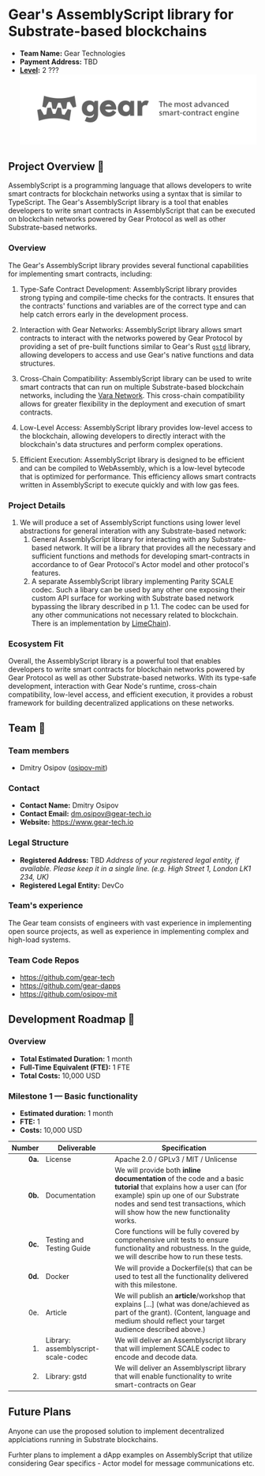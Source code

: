 # Gear's AssemblyScript library for Substrate-based blockchains

- **Team Name:** Gear Technologies
- **Payment Address:** TBD
- **[Level](https://github.com/w3f/Grants-Program/tree/master#level_slider-levels):** 2 ???
![img](https://github.com/gear-tech/gear/raw/master/images/title-grey.png)

## Project Overview :page_facing_up:

AssemblyScript is a programming language that allows developers to write smart contracts for blockchain networks using a syntax that is similar to TypeScript. The Gear's AssemblyScript library is a tool that enables developers to write smart contracts in AssemblyScript that can be executed on blockchain networks powered by Gear Protocol as well as other Substrate-based networks.

### Overview

The Gear's AssemblyScript library provides several functional capabilities for implementing smart contracts, including:

1. Type-Safe Contract Development: AssemblyScript library provides strong typing and compile-time checks for the contracts. It ensures that the contracts' functions and variables are of the correct type and can help catch errors early in the development process.

2. Interaction with Gear Networks: AssemblyScript library allows smart contracts to interact with the networks powered by Gear Protocol by providing a set of pre-built functions similar to Gear's Rust [`gstd`](https://github.com/gear-tech/gear/tree/master/gstd) library, allowing developers to access and use Gear's native functions and data structures.

3. Cross-Chain Compatibility: AssemblyScript library can be used to write smart contracts that can run on multiple Substrate-based blockchain networks, including the [Vara Network](https://vara-network.io/). This cross-chain compatibility allows for greater flexibility in the deployment and execution of smart contracts.

4. Low-Level Access: AssemblyScript library provides low-level access to the blockchain, allowing developers to directly interact with the blockchain's data structures and perform complex operations.

5. Efficient Execution: AssemblyScript library is designed to be efficient and can be compiled to WebAssembly, which is a low-level bytecode that is optimized for performance. This efficiency allows smart contracts written in AssemblyScript to execute quickly and with low gas fees.

### Project Details

1. We will produce a set of AssemblyScript functions using lower level abstractions for general interation with any Substrate-based network:
    1. General AssemblyScript library for interacting with any Substrate-based network. It will be a library that provides all the necessary and sufficient functions and methods for developing smart-contracts in accordance to of Gear Protocol's Actor model and other protocol's features.
    2. A separate AssemblyScript library implementing Parity SCALE codec. Such a libary can be used by any other one exposing their custom API surface for working with Substrate based network bypassing the library described in p 1.1. The codec can be used for any other communications not necessary related to blockchain. There is an implementation by [LimeChain](https://github.com/LimeChain/as-scale-codec/tree/master)).

### Ecosystem Fit

Overall, the AssemblyScript library is a powerful tool that enables developers to write smart contracts for blockchain networks powered by Gear Protocol as well as other Substrate-based networks. With its type-safe development, interaction with Gear Node's runtime, cross-chain compatibility, low-level access, and efficient execution, it provides a robust framework for building decentralized applications on these networks.

## Team :busts_in_silhouette:

### Team members

- Dmitry Osipov ([osipov-mit](https://github.com/osipov-mit))

### Contact

- **Contact Name:** Dmitry Osipov
- **Contact Email:** dm.osipov@gear-tech.io
- **Website:** https://www.gear-tech.io

### Legal Structure

- **Registered Address:** TBD _Address of your registered legal entity, if available. Please keep it in a single line. (e.g. High Street 1, London LK1 234, UK)_
- **Registered Legal Entity:** DevCo

### Team's experience

The Gear team consists of engineers with vast experience in implementing open source projects, as well as experience in implementing complex and high-load systems.

### Team Code Repos

- https://github.com/gear-tech
- https://github.com/gear-dapps
- https://github.com/osipov-mit

## Development Roadmap :nut_and_bolt:

### Overview

- **Total Estimated Duration:** 1 month
- **Full-Time Equivalent (FTE):** 1 FTE
- **Total Costs:** 10,000 USD

### Milestone 1 — Basic functionality

- **Estimated duration:** 1 month
- **FTE:**  1
- **Costs:** 10,000 USD

| Number | Deliverable | Specification |
| -----: | ----------- | ------------- |
| **0a.** | License | Apache 2.0 / GPLv3 / MIT / Unlicense |
| **0b.** | Documentation | We will provide both **inline documentation** of the code and a basic **tutorial** that explains how a user can (for example) spin up one of our Substrate nodes and send test transactions, which will show how the new functionality works. |
| **0c.** | Testing and Testing Guide | Core functions will be fully covered by comprehensive unit tests to ensure functionality and robustness. In the guide, we will describe how to run these tests. |
| **0d.** | Docker | We will provide a Dockerfile(s) that can be used to test all the functionality delivered with this milestone. |
| 0e. | Article | We will publish an **article**/workshop that explains [...] (what was done/achieved as part of the grant). (Content, language and medium should reflect your target audience described above.) |
| 1. | Library: assemblyscript-scale-codec | We will deliver an Assemblyscript library that will implement SCALE codec to encode and decode data. |
| 2. | Library: gstd | We will deliver an Assemblyscript library that will enable functionality to write smart-contracts on Gear |

## Future Plans

Anyone can use the proposed solution to implement decentralized applciations running in Substrate blockchains.

Furhter plans to implement a dApp examples on AssemblyScript that utilize considering Gear specifics - Actor model for message communications etc.
